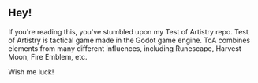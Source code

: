 ## Hey!

If you're reading this, you've stumbled upon my Test of Artistry repo. Test of Artistry is tactical game made in the Godot game engine. ToA combines elements from many different influences, including Runescape, Harvest Moon, Fire Emblem, etc. 

Wish me luck!
